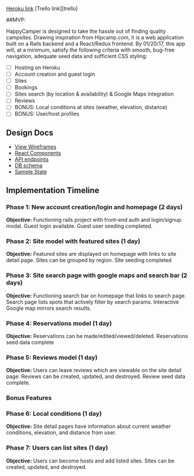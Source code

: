 [Heroku link][heroku]
[Trello link][trello]

[heroku]:
[trello]:

##MVP:

 HappyCamper is designed to take the hassle out of finding quality campsites. Drawing inspiration from Hipcamp.com, it is a web application built on a Rails backend and a React/Redux frontend. By 01/20/17, this app will, at a minimum, satisfy the following criteria with smooth, bug-free navigation, adequate seed data and sufficient CSS styling:

- [ ] Hosting on Heroku
- [ ] Account creation and guest login
- [ ] Sites
- [ ] Bookings
- [ ] Sites search (by location & availability) & Google Maps integration
- [ ] Reviews
- [ ] BONUS: Local conditions at sites (weather, elevation, distance)
- [ ] BONUS: User/host profiles

## Design Docs
* [View Wireframes][wireframes]
* [React Components][components]
* [API endpoints][api-endpoints]
* [DB schema][schema]
* [Sample State][sample-state]

[wireframes]: docs/wireframes
[components]: docs/component-hierarchy.md
[sample-state]: docs/sample-state.md
[api-endpoints]: docs/api-endpoints.md
[schema]: docs/schema.md

## Implementation Timeline

### Phase 1: New account creation/login and homepage (2 days)

**Objective:** Functioning rails project with front-end auth and login/signup modal. Guest login available. Guest user seeding completed.

### Phase 2: Site model with featured sites (1 day)

**Objective:** Featured sites are displayed on homepage with links to site detail page. Sites can be grouped by region. Site seeding completed

### Phase 3: Site search page with google maps and search bar (2 days)

**Objective:** Functioning search bar on homepage that links to search page. Search page lists spots that actively filter by search params. Interactive Google map mirrors search results.

### Phase 4: Reservations model (1 day)

**Objective:** Reservations can be made/edited/viewed/deleted. Reservations seed data complete

### Phase 5: Reviews model (1 day)

**Objective:** Users can leave reviews which are viewable on the site detail page. Reviews can be created, updated, and destroyed. Review seed data complete.

### Bonus Features

### Phase 6: Local conditions (1 day)

**Objective:** Site detail pages have information about current weather conditions, elevation, and distance from user.

### Phase 7: Users can list sites (1 day)

**Objective:** Users can become hosts and add listed sites. Sites can be created, updated, and destroyed.

